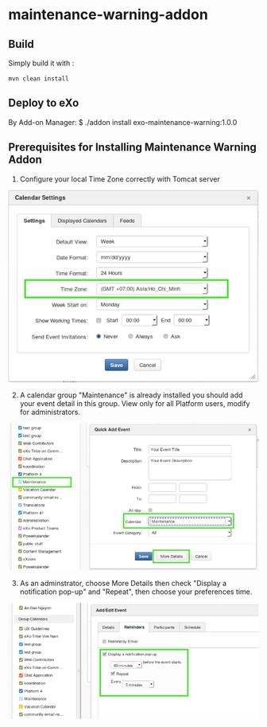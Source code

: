 maintenance-warning-addon
=====================


Build
---------------
Simply build it with :

	mvn clean install


Deploy to eXo
---------------
By Add-on Manager:
$ ./addon install exo-maintenance-warning:1.0.0

Prerequisites for Installing Maintenance Warning Addon
---------------
1) Configure your local Time Zone correctly with Tomcat server

![check TimeZone](resource/ScreenShots/1_TimeZone.png)


2) A calendar group "Maintenance" is already installed you should add your event detail in this group. View only for all Platform users, modify for administrators.

![select Maintenance calendar](resource/ScreenShots/2_MaintenanceCalendar.png)

3) As an adminstrator, choose More Details then check "Display a notification pop-up" and "Repeat", then choose your preferences time. 

![check display Popup](resource/ScreenShots/3_DisplayPopup.png)

